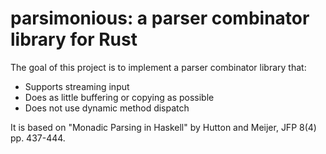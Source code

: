# parsimonious: a parser combinator library for Rust

The goal of this project is to implement a parser combinator library that:

* Supports streaming input
* Does as little buffering or copying as possible
* Does not use dynamic method dispatch

It is based on "Monadic Parsing in Haskell" by Hutton and Meijer, JFP 8(4) pp. 437-444.